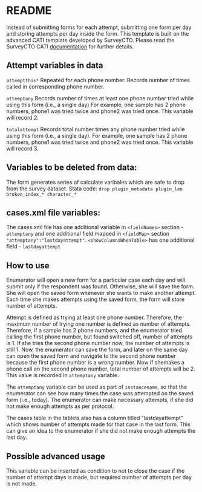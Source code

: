# README
Instead of submitting forms for each attempt, submitting one form per day and storing attempts per day inside the form. This template is built on the advanced CATI template developed by SurveyCTO. Please read the SurveyCTO CATI [documentation](https://www.surveycto.com/blog/surveycto-cati/) for further details.

## Attempt variables in data
`attemptthis*` Repeated for each phone number. Records number of times called in corresponding phone number.

`attemptany` Records number of times at least one phone number tried while using this form (i.e., a single day) For example, one sample has 2 phone numbers, phone1 was tried twice and phone2 was tried once. This variable will record 2.

`totalattempt` Records total number times any phone number tried while using this form (i.e., a single day). For example, one sample has 2 phone numbers, phone1 was tried twice and phone2 was tried once. This variable will record 3.


## Variables to be deleted from data:
The form generates series of calculate varibales which are safe to drop from the survey dataset.
Stata code: `drop plugin_metadata plugin_len broken_index_* character_*`


## cases.xml file variables:
The cases.xml file has one additional variable in `<fieldNames>` section - `attemptany` and one additional field mapped in `<fieldMap>` section `"attemptany":"lastdayattempt"`. `<showColumnsWhenTable>` has one additional field - `lastdayattempt`


## How to use
Enumerator will open a new form for a particular case each day and will submit only if the respondent was found. Otherwise, she will save the form. She will open the saved form whenever she wants to make another attempt. Each time she makes attempts using the saved form, the form will store number of attempts. 

Attempt is defined as trying at least one phone number. Therefore, the maximum number of trying one number is defined as number of attempts. Therefore, if a sample has 2 phone numbers, and the enumerator tried calling the first phone number, but found switched off, number of attempts is 1. If she tries the second phone number now, the number of attempts is still 1. Now, the enumerator can save the form, and later on the same day can open the saved form and navigate to the second phone number because the first phone number is a wrong number. Now if shemakes a phone call on the second phone number, total number of attempts will be 2. This value is recorded in `attemptany` variable.

The `attemptany` variable can be used as part of `instancename`, so that the enumerator can see how many times the case was attempted on the saved form (i.e., today). The enumerator can make necessary attempts, if she did not make enough attempts as per protocol.

The cases table in the tablets also has a column titled "lastdayattempt" which shows number of attempts made for that case in the last form. This can give an idea to the enumerator if she did not make enough attempts the last day.

 
## Possible advanced usage
This variable can be inserted as condition to not to close the case if the number of attempt days is made, but required number of attempts per day is not made. 